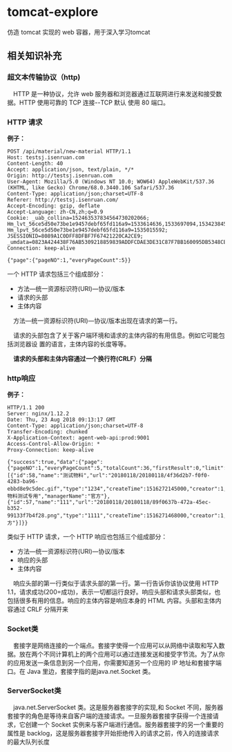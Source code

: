 # tomcat-explore
仿造 tomcat 实现的 web 容器，用于深入学习tomcat

## 相关知识补充 ##

### 超文本传输协议（http)
&emsp;HTTP 是一种协议，允许 web 服务器和浏览器通过互联网进行来发送和接受数据。HTTP 使用可靠的 TCP 连接--TCP 默认
使用 80 端口。

### HTTP 请求 ###
**例子：**
```
POST /api/material/new-material HTTP/1.1
Host: testsj.isenruan.com
Content-Length: 40
Accept: application/json, text/plain, */*
Origin: http://testsj.isenruan.com
User-Agent: Mozilla/5.0 (Windows NT 10.0; WOW64) AppleWebKit/537.36 (KHTML, like Gecko) Chrome/68.0.3440.106 Safari/537.36
Content-Type: application/json;charset=UTF-8
Referer: http://testsj.isenruan.com/
Accept-Encoding: gzip, deflate
Accept-Language: zh-CN,zh;q=0.9
Cookie: _uab_collina=152463537834564730202066; Hm_lvt_56ce5d50e73be1e9457debf65fd116a9=1533614636,1533697094,1534238450,1535015592; Hm_lpvt_56ce5d50e73be1e9457debf65fd116a9=1535015592; JSESSIONID=8089A1C0DFF8DFBF7F67421220CA2CE9; _umdata=0823A424438F76AB5309218859839ADDFCDAE3DE31C87F7BB160095DB5348CE17CF2458A5117E379CD43AD3E795C914C2B5CE26415F25A83DC7C16100F54E381
Connection: keep-alive

{"page":{"pageNO":1,"everyPageCount":5}}
```
一个 HTTP 请求包括三个组成部分：
* 方法—统一资源标识符(URI)—协议/版本
* 请求的头部
* 主体内容

&emsp;方法—统一资源标识符(URI)—协议/版本出现在请求的第一行。

&emsp;请求的头部包含了关于客户端环境和请求的主体内容的有用信息。例如它可能包括浏览器设
置的语言，主体内容的长度等等。

&emsp;**请求的头部和主体内容通过一个换行符(CRLF）分隔**

### http响应 ###
**例子：**
```
HTTP/1.1 200 
Server: nginx/1.12.2
Date: Thu, 23 Aug 2018 09:13:17 GMT
Content-Type: application/json;charset=UTF-8
Transfer-Encoding: chunked
X-Application-Context: agent-web-api:prod:9001
Access-Control-Allow-Origin: *
Proxy-Connection: keep-alive

{"success":true,"data":{"page":{"pageNO":1,"everyPageCount":5,"totalCount":36,"firstResult":0,"limit":5,"offset":0},"agentMaterialCommons":[{"id":58,"name":"测试物料","url":"20180118/20180118/4f36d2b7-f0f0-4283-ba96-ebbd8e9c5dec.gif","type":"1234","createTime":1516272145000,"creator":1,"description":"此物料测试专用","managerName":"官方"},{"id":57,"name":"111","url":"20180118/20180118/89f0637b-472a-45ec-b352-99133f7b4f28.png","type":"1111","createTime":1516271468000,"creator":1,"description":"111","managerName":"官方"}]}}
```
类似于 HTTP 请求，一个 HTTP 响应也包括三个组成部分：
* 方法—统一资源标识符(URI)—协议/版本
* 响应的头部
* 主体内容

&emsp;响应头部的第一行类似于请求头部的第一行。第一行告诉你该协议使用 HTTP 1.1，请求成功(200=成功)，表示一切都运行良好。响应头部和请求头部类似，也包括很多有用的信息。响应的主体内容是响应本身的 HTML 内容。头部和主体内容通过 CRLF 分隔开来

### Socket类 ###
&emsp;套接字是网络连接的一个端点。套接字使得一个应用可以从网络中读取和写入数据。放在两个不同计算机上的两个应用可以通过连接发送和接受字节流。为了从你的应用发送一条信息到另一个应用，你需要知道另一个应用的 IP 地址和套接字端口。在 Java 里边，套接字指的是java.net.Socket 类。

### ServerSocket类 ###
&emsp;java.net.ServerSocket 类。这是服务器套接字的实现,和 Socket 不同，服务器套接字的角色是等待来自客户端的连接请求。一旦服务器套接字获得一个连接请求，它创建一个 Socket 实例来与客户端进行通信。服务器套接字的另一个重要的属性是 backlog，这是服务器套接字开始拒绝传入的请求之前，传入的连接请求的最大队列长度